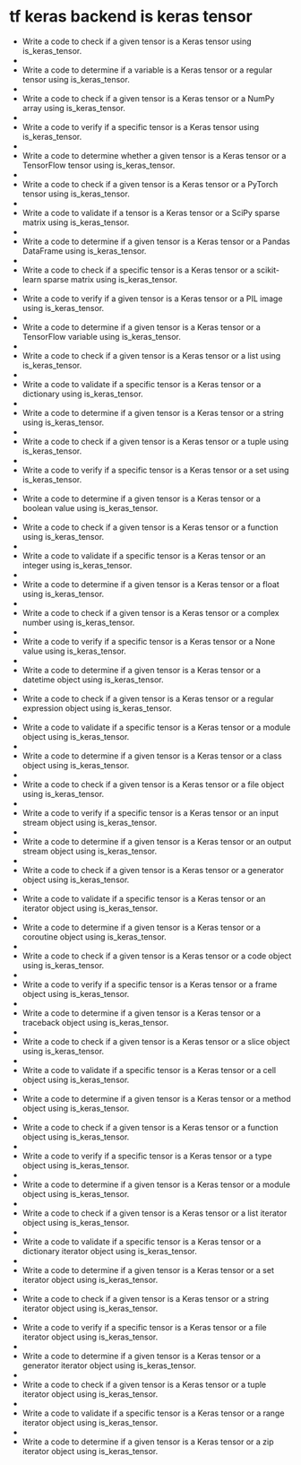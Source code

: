 # tf keras backend is keras tensor

- Write a code to check if a given tensor is a Keras tensor using is_keras_tensor.
- 
- Write a code to determine if a variable is a Keras tensor or a regular tensor using is_keras_tensor.
- 
- Write a code to check if a given tensor is a Keras tensor or a NumPy array using is_keras_tensor.
- 
- Write a code to verify if a specific tensor is a Keras tensor using is_keras_tensor.
- 
- Write a code to determine whether a given tensor is a Keras tensor or a TensorFlow tensor using is_keras_tensor.
- 
- Write a code to check if a given tensor is a Keras tensor or a PyTorch tensor using is_keras_tensor.
- 
- Write a code to validate if a tensor is a Keras tensor or a SciPy sparse matrix using is_keras_tensor.
- 
- Write a code to determine if a given tensor is a Keras tensor or a Pandas DataFrame using is_keras_tensor.
- 
- Write a code to check if a specific tensor is a Keras tensor or a scikit-learn sparse matrix using is_keras_tensor.
- 
- Write a code to verify if a given tensor is a Keras tensor or a PIL image using is_keras_tensor.
- 
- Write a code to determine if a given tensor is a Keras tensor or a TensorFlow variable using is_keras_tensor.
- 
- Write a code to check if a given tensor is a Keras tensor or a list using is_keras_tensor.
- 
- Write a code to validate if a specific tensor is a Keras tensor or a dictionary using is_keras_tensor.
- 
- Write a code to determine if a given tensor is a Keras tensor or a string using is_keras_tensor.
- 
- Write a code to check if a given tensor is a Keras tensor or a tuple using is_keras_tensor.
- 
- Write a code to verify if a specific tensor is a Keras tensor or a set using is_keras_tensor.
- 
- Write a code to determine if a given tensor is a Keras tensor or a boolean value using is_keras_tensor.
- 
- Write a code to check if a given tensor is a Keras tensor or a function using is_keras_tensor.
- 
- Write a code to validate if a specific tensor is a Keras tensor or an integer using is_keras_tensor.
- 
- Write a code to determine if a given tensor is a Keras tensor or a float using is_keras_tensor.
- 
- Write a code to check if a given tensor is a Keras tensor or a complex number using is_keras_tensor.
- 
- Write a code to verify if a specific tensor is a Keras tensor or a None value using is_keras_tensor.
- 
- Write a code to determine if a given tensor is a Keras tensor or a datetime object using is_keras_tensor.
- 
- Write a code to check if a given tensor is a Keras tensor or a regular expression object using is_keras_tensor.
- 
- Write a code to validate if a specific tensor is a Keras tensor or a module object using is_keras_tensor.
- 
- Write a code to determine if a given tensor is a Keras tensor or a class object using is_keras_tensor.
- 
- Write a code to check if a given tensor is a Keras tensor or a file object using is_keras_tensor.
- 
- Write a code to verify if a specific tensor is a Keras tensor or an input stream object using is_keras_tensor.
- 
- Write a code to determine if a given tensor is a Keras tensor or an output stream object using is_keras_tensor.
- 
- Write a code to check if a given tensor is a Keras tensor or a generator object using is_keras_tensor.
- 
- Write a code to validate if a specific tensor is a Keras tensor or an iterator object using is_keras_tensor.
- 
- Write a code to determine if a given tensor is a Keras tensor or a coroutine object using is_keras_tensor.
- 
- Write a code to check if a given tensor is a Keras tensor or a code object using is_keras_tensor.
- 
- Write a code to verify if a specific tensor is a Keras tensor or a frame object using is_keras_tensor.
- 
- Write a code to determine if a given tensor is a Keras tensor or a traceback object using is_keras_tensor.
- 
- Write a code to check if a given tensor is a Keras tensor or a slice object using is_keras_tensor.
- 
- Write a code to validate if a specific tensor is a Keras tensor or a cell object using is_keras_tensor.
- 
- Write a code to determine if a given tensor is a Keras tensor or a method object using is_keras_tensor.
- 
- Write a code to check if a given tensor is a Keras tensor or a function object using is_keras_tensor.
- 
- Write a code to verify if a specific tensor is a Keras tensor or a type object using is_keras_tensor.
- 
- Write a code to determine if a given tensor is a Keras tensor or a module object using is_keras_tensor.
- 
- Write a code to check if a given tensor is a Keras tensor or a list iterator object using is_keras_tensor.
- 
- Write a code to validate if a specific tensor is a Keras tensor or a dictionary iterator object using is_keras_tensor.
- 
- Write a code to determine if a given tensor is a Keras tensor or a set iterator object using is_keras_tensor.
- 
- Write a code to check if a given tensor is a Keras tensor or a string iterator object using is_keras_tensor.
- 
- Write a code to verify if a specific tensor is a Keras tensor or a file iterator object using is_keras_tensor.
- 
- Write a code to determine if a given tensor is a Keras tensor or a generator iterator object using is_keras_tensor.
- 
- Write a code to check if a given tensor is a Keras tensor or a tuple iterator object using is_keras_tensor.
- 
- Write a code to validate if a specific tensor is a Keras tensor or a range iterator object using is_keras_tensor.
- 
- Write a code to determine if a given tensor is a Keras tensor or a zip iterator object using is_keras_tensor.